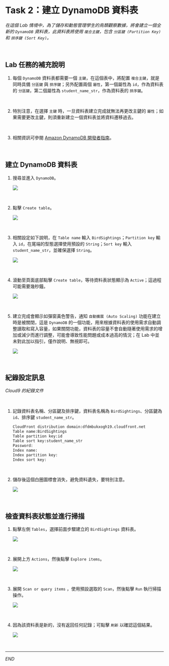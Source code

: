 # Task 2：建立 DynamoDB 資料表

_在這個 Lab 情境中，為了儲存和動態管理學生的鳥類觀察數據，將會建立一個全新的 `DynamoDB` 資料表，此資料表將使用 `複合主鍵`，包含 `分區鍵 (Partition Key)` 和 `排序鍵 (Sort Key)`。_

<br>

## Lab 任務的補充說明

1. 每個 `DynamoDB` 資料表都需要一個 `主鍵`，在這個表中，將配置 `複合主鍵`，就是同時具備 `分區鍵` 與 `排序鍵`；另外配置兩個 `屬性`，第一個屬性為 `id`，作為資料表的 `分區鍵`，第二個屬性為 `student_name_str`，作為資料表的 `排序鍵`。

<br>

2. 特別注意，在選擇 `主鍵` 時，一旦資料表建立完成就無法再更改主鍵的 `屬性`；如果需要更改主鍵，則須重新建立一個資料表並將資料遷移過去。

<br>

3. 相關資訊可參閱 [Amazon DynamoDB 開發者指南](https://docs.aws.amazon.com/amazondynamodb/latest/developerguide/Introduction.html)。

<br>

## 建立 DynamoDB 資料表

1. 搜尋並進入 `DynamoDB`。

    ![](images/img_19.png)

<br>

2. 點擊 `Create table`。

    ![](images/img_06.png)

<br>

3. 相關設定如下說明，在 `Table name` 輸入 `BirdSightings`；`Partition key` 輸入 `id`，在尾端的型態選擇使用預設的 `String`；`Sort key` 輸入 `student_name_str`，並確保選擇 `String`。

    ![](images/img_07.png)

<br>

4. 滾動至頁面底部點擊 `Create table`，等待資料表狀態顯示為 `Active`；這過程可能需要幾秒鐘。

    ![](images/img_08.png)

<br>

5. 建立完成會顯示如彈窗黃色警告，通知 `自動擴展 (Auto Scaling)` 功能在建立時是被關閉，這是 `DynamoDB` 的一個功能，用來根據資料表的使用需求自動調整讀取和寫入容量，如果關閉功能，資料表的容量不會自動隨著使用需求的增加或減少而進行調整，可能會導致性能問題或成本過高的情況；在 Lab 中並未對此加以指引，僅作說明、無視即可。

    ![](images/img_20.png)

<br>

## 紀錄設定訊息

_Cloud9 的紀錄文件_

<br>

1. 記錄資料表名稱、分區鍵及排序鍵，資料表名稱為 `BirdSightings`、分區鍵為 `id`、排序鍵 `student_name_str`。

    ```bash
    CloudFront distribution domain:dfdmbukxogh19.cloudfront.net
    Table name:BirdSightings
    Table partition key:id
    Table sort key:student_name_str
    Password:
    Index name:
    Index partition key:
    Index sort key:
    ```

<br>

2. 儲存後這個白圈圖標會消失，避免資料遺失，要特別注意。

    ![](images/img_21.png)

<br>

## 檢查資料表狀態並進行掃描

1. 點擊左側 `Tables`，選擇前面步驟建立的 `BirdSightings` 資料表。

    ![](images/img_09.png)

<br>

2. 展開上方 `Actions`，然後點擊 `Explore items`。

    ![](images/img_10.png)

<br>

3. 展開 `Scan or query items` ，使用預設選取的 `Scan`，然後點擊 `Run` 執行掃描操作。

    ![](images/img_11.png)

<br>

4. 因為該資料表是新的，沒有返回任何記錄；可點擊 `刷新` 以確認這個結果。

    ![](images/img_12.png)

<br>

___

_END_